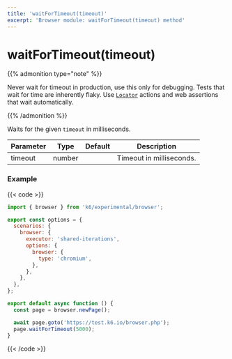 ```yaml
---
title: 'waitForTimeout(timeout)'
excerpt: 'Browser module: waitForTimeout(timeout) method'
---
```


# waitForTimeout(timeout)

{{% admonition type="note" %}}

Never wait for timeout in production, use this only for debugging. Tests that wait for time are inherently flaky. Use [`Locator`](https://grafana.com/docs/k6/<K6_VERSION>/javascript-api/k6-experimental/browser/locator/) actions and web assertions that wait automatically.

{{% /admonition %}}

Waits for the given `timeout` in milliseconds.

| Parameter | Type   | Default | Description              |
| --------- | ------ | ------- | ------------------------ |
| timeout   | number |         | Timeout in milliseconds. |

### Example

{{< code >}}

```javascript
import { browser } from 'k6/experimental/browser';

export const options = {
  scenarios: {
    browser: {
      executor: 'shared-iterations',
      options: {
        browser: {
          type: 'chromium',
        },
      },
    },
  },
};

export default async function () {
  const page = browser.newPage();

  await page.goto('https://test.k6.io/browser.php');
  page.waitForTimeout(5000);
}
```

{{< /code >}}
